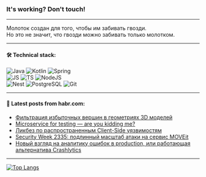 ### It's working? Don't touch!

---
Молоток создан для того, чтобы им забивать гвозди. <br>
Но это не значит, что гвозди можно забивать только молотком.

---

#### 🛠️ Technical stack:

![Java](https://img.shields.io/badge/Java-informational?logo=Oracle&style=flat&logoColor=white&color=FF4500)
![Kotlin](https://img.shields.io/badge/Kotlin-informational?logo=Kotlin&style=flat&logoColor=white&color=774D97)
![Spring](https://img.shields.io/badge/SpringBoot-informational?logo=SpringBoot&style=flat&logoColor=white&color=6DB33F) <br>
![JS](https://img.shields.io/badge/JS-informational?logo=javaScript&style=flat&logoColor=black&color=F7Df1E)
![TS](https://img.shields.io/badge/TypeScript-informational?logo=typeScript&style=flat&logoColor=black&color=0667A8)
![NodeJS](https://img.shields.io/badge/NodeJS-informational?logo=node.js&style=flat&logoColor=white&color=70A760) <br>
![Nest](https://img.shields.io/badge/NestJS-informational?logo=NestJS&style=flat&logoColor=white&color=E0234E)
![PostgreSQL](https://img.shields.io/badge/PostgreSQL-informational?logo=PostgreSQL&style=flat&logoColor=white&color=DAA520)
![Git](https://img.shields.io/badge/Git-informational?logo=git&style=flat&logoColor=white&color=778899)

___

#### 💬 Latest posts from habr.com:

<!-- BLOG-POST-LIST:START -->
- [Фильтрация избыточных вершин в геометриях 3D моделей](https://habr.com/ru/companies/bimeister/articles/757638/?utm_source=habrahabr&utm_medium=rss&utm_campaign=757638)
- [Microservice for testing — are you kidding me?](https://habr.com/ru/companies/tinkoff/articles/757618/?utm_source=habrahabr&utm_medium=rss&utm_campaign=757618)
- [Ликбез по распространенным Client-Side уязвимостям](https://habr.com/ru/companies/bastion/articles/757590/?utm_source=habrahabr&utm_medium=rss&utm_campaign=757590)
- [Security Week 2335: подлинный масштаб атаки на сервис MOVEit](https://habr.com/ru/companies/kaspersky/articles/757428/?utm_source=habrahabr&utm_medium=rss&utm_campaign=757428)
- [Новый взгляд на аналитику ошибок в production, или работающая альтернатива Crashlytics](https://habr.com/ru/companies/odnoklassniki/articles/757416/?utm_source=habrahabr&utm_medium=rss&utm_campaign=757416)
<!-- BLOG-POST-LIST:END -->

---
[![Top Langs](https://github-readme-stats-git-master-advtsetting-gmailcom.vercel.app/api/top-langs/?username=zloylis&langs_count=10&hide_title=false&title_color=e6edf3&size_weight=0.5&count_weight=0.5&layout=compact&hide_border=true&theme=dracula)](https://github.com/zloylis)

<!-- ![GitHub stats](https://github-readme-stats-git-master-advtsetting-gmailcom.vercel.app/api?username=zloylis&show_icons=true&hide_border=true&theme=dracula&hide_title=true&include_all_commits=true&count_private=true&hide=contribs&hide_rank=true) -->
